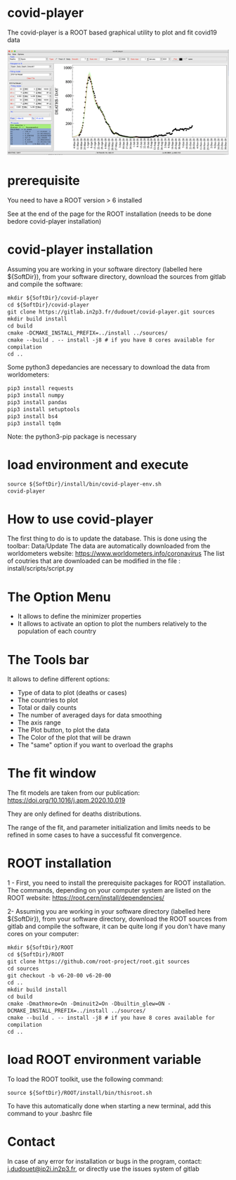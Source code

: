 # covid-player

The covid-player is a ROOT based graphical utility to plot and fit covid19 data

![Alt text](pictures/covid-player.png?raw=true "Title")

# prerequisite

You need to have a ROOT version > 6 installed

See at the end of the page for the ROOT installation (needs to be done bedore covid-player installation)

# covid-player installation

Assuming you are working in your software directory (labelled here ${SoftDir}), from your software directory, download the sources from gitlab and compile the software:

```
mkdir ${SoftDir}/covid-player
cd ${SoftDir}/covid-player
git clone https://gitlab.in2p3.fr/dudouet/covid-player.git sources
mkdir build install
cd build
cmake -DCMAKE_INSTALL_PREFIX=../install ../sources/
cmake --build . -- install -j8 # if you have 8 cores available for compilation
cd ..
```

Some python3 depedancies are necessary to download the data from worldometers:

```
pip3 install requests
pip3 install numpy
pip3 install pandas
pip3 install setuptools
pip3 install bs4
pip3 install tqdm
```

Note: the python3-pip package is necessary


# load environment and execute

```
source ${SoftDir}/install/bin/covid-player-env.sh
covid-player
```

# How to use covid-player

The first thing to do is to update the database. This is done using the toolbar: Data/Update
The data are automatically downloaded from the worldometers website: https://www.worldometers.info/coronavirus
The list of coutries that are downloaded can be modified in the file : install/scripts/script.py

# The Option Menu

- It allows to define the minimizer properties
- It allows to activate an option to plot the numbers relatively to the population of each country

# The Tools bar

It allows to define different options:
- Type of data to plot (deaths or cases)
- The countries to plot
- Total or daily counts
- The number of averaged days for data smoothing
- The axis range
- The Plot button, to plot the data
- The Color of the plot that will be drawn
- The "same" option if you want to overload the graphs

# The fit window

The fit models are taken from our publication: https://doi.org/10.1016/j.apm.2020.10.019

They are only defined for deaths distributions.

The range of the fit, and parameter initialization and limits needs to be refined in some cases to have a successful fit convergence.

# ROOT installation

1 - First, you need to install the prerequisite packages for ROOT installation. The commands, depending on your computer system are listed on the ROOT website: https://root.cern/install/dependencies/

2- Assuming you are working in your software directory (labelled here ${SoftDir}), from your software directory, download the ROOT sources from gitlab and compile the software, it can be quite long if you don't have many cores on your computer:

```
mkdir ${SoftDir}/ROOT
cd ${SoftDir}/ROOT
git clone https://github.com/root-project/root.git sources
cd sources
git checkout -b v6-20-00 v6-20-00
cd ..
mkdir build install
cd build
cmake -Dmathmore=On -Dminuit2=On -Dbuiltin_glew=ON -DCMAKE_INSTALL_PREFIX=../install ../sources/
cmake --build . -- install -j8 # if you have 8 cores available for compilation
cd ..
```

# load ROOT environment variable

To load the ROOT toolkit, use the following command:

```
source ${SoftDir}/ROOT/install/bin/thisroot.sh
```

To have this automatically done when starting a new terminal, add this command to your .bashrc file

# Contact

In case of any error for installation or bugs in the program, contact: j.dudouet@ip2i.in2p3.fr, or directly use the issues system of gitlab

